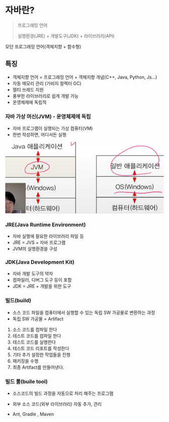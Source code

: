 # 자바란?

> 프로그래밍 언어
>
> 실행환경(JRE) + 개발도구(JDK) + 라이브러리(API)

모던 프로그래밍 언어(객체지향 + 함수형)



## 특징

- 객체지향 언어 = 프로그래밍 언어 + 객체지향 개념(C++, Java, Python, Js...)
- 자동 메모리 관리 (가비지 컬렉터 GC)
- 멀티 쓰레드 지원
- 풍부한 라이브러리로 쉽게 개발 가능
- 운영체제에 독립적



### 자바 가상 머신(JVM) - 운영체제에 독립

- 자바 프로그램이 실행되는 가상 컴퓨터(VM)
- 한번 작성하면, 어디서든 실행

![image-20230627153845026](자바란.assets/image-20230627153845026.png)



### JRE(Java Runtime Environment)

- 자바 실행에 필요한 라이브러리 파일 등
- JRE = JVS + 자바 프로그램
- JVM의 실행환경을 구성

### 

### JDK(Java Development Kit)

- 자바 개발 도구의 약자
- 컴파일러, 디버그 도구 등이 포함
- JDK = JRE + 개발을 위한 도구



### 빌드(build)

- 소스 코드 파일을 컴퓨터에서 실행할 수 있는 독립 SW 가공물로 변환하는 과정
- 독립 SW 가공물 = Artifact

1) 소스 코드를 컴파일 한다
2) 테스트 코드를 컴파일 한다
3) 테스트 코드를 실행한다
4) 테스트 코드 리포트를 작성한다
5) 기타 추가 설정한 작업들을 진행
6) 패키징을 수행
7) 최종 Artifact를 만들어낸다.



### 빌드 툴(buile tool)

- 소스코드의 빌드 과정을 자동으로 처리 해주는 프로그램
- 외부 소스 코드(외부 라이브러리) 자동 추가, 관리

- Ant, Gradle , Maven